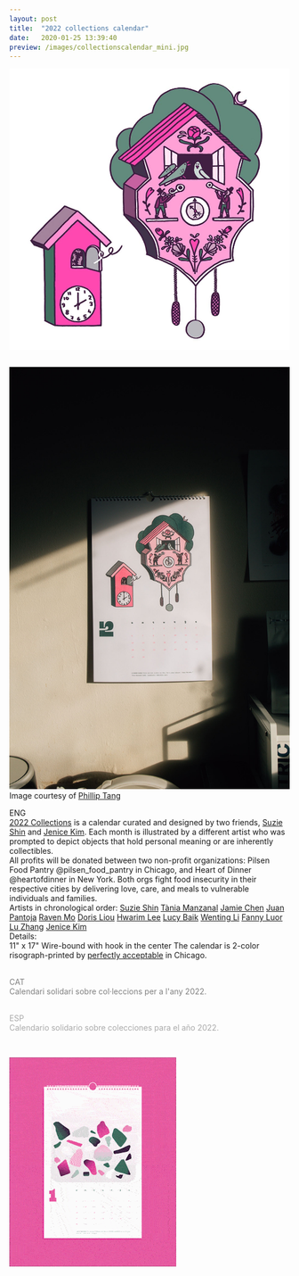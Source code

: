 ```yaml
---
layout: post
title:  "2022 collections calendar"
date:   2020-01-25 13:39:40
preview: /images/collectionscalendar_mini.jpg
---
```


![Picture 1](/images/collectionscalendar1.jpg)

<div class="row">

  <div class="column">

   <img src="/images/collectionscalendar_paper.jpg" alt="drawing" width="1400px"><br>
   Image courtesy of <a href="https://www.instagram.com/potatoislike/">Phillip Tang</a>
   </div>

   <div class="column">
  ENG<br>
  <a href="https://2022.bigcartel.com">2022 Collections</a> is a calendar curated and designed by two friends, <a href="https://www.instagram.com/shin_suzie/">Suzie Shin</a> and <a href="https://www.instagram.com/jenicekimm/">Jenice Kim</a>. Each month is illustrated by a different artist who was prompted to depict objects that hold personal meaning or are inherently collectibles.<br>
  All profits will be donated between two non-profit organizations: Pilsen Food Pantry @pilsen_food_pantry in Chicago, and Heart of Dinner @heartofdinner in New York. Both orgs fight food insecurity in their respective cities by delivering love, care, and meals to vulnerable individuals and families.<br>
  Artists in chronological order:
  <a href="https://www.instagram.com/shin_suzie/">Suzie Shin</a>
  <a href="https://www.instagram.com/cerdineta/">Tània Manzanal</a>
  <a href="https://www.instagram.com/fulltimefish/">Jamie Chen</a>
  <a href="https://www.instagram.com/juantoja_/">Juan Pantoja</a>
  <a href="https://www.instagram.com/ravenmodesign/">Raven Mo</a>
  <a href="https://www.instagram.com/peach_doggo/">Doris Liou</a>
  <a href="https://www.instagram.com/hwarim.lee/">Hwarim Lee</a>
  <a href="https://www.instagram.com/egguguma/">Lucy Baik</a>
  <a href="https://www.instagram.com/wentingthings/">Wenting Li</a>
  <a href="https://www.instagram.com/fanny.luor/">Fanny Luor</a>
  <a href="https://www.instagram.com/dudidudio/">Lu Zhang</a>
  <a href="https://www.instagram.com/jenicekimm/">Jenice Kim</a><br>
  Details:<br>
11" x 17" Wire-bound with hook in the center
The calendar is 2-color risograph-printed by <a href="https://perfectly-acceptable.com/">perfectly acceptable</a> in Chicago.<br><br>


  <font color="#808080">CAT<br>
Calendari solidari sobre col·leccions per a l'any 2022.</font><br><br>


  <font color="#A9A9A9">ESP<br>
Calendario solidario sobre colecciones para el año 2022.
  </font>

  </div>

 </div><br>

 ![Picture 1](/images/collectionscalendar.gif)
